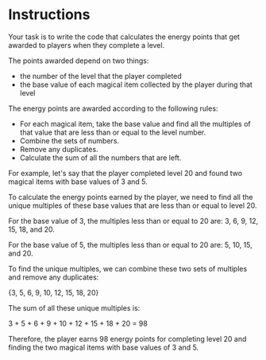 # Instructions

Your task is to write the code that calculates the energy points that get awarded to players when they complete a level.

The points awarded depend on two things:

- the number of the level that the player completed
- the base value of each magical item collected by the player during that level

The energy points are awarded according to the following rules:

- For each magical item, take the base value and find all the multiples of that value that are less than or equal to the level number.
- Combine the sets of numbers.
- Remove any duplicates.
- Calculate the sum of all the numbers that are left.

For example, let's say that the player completed level 20 and found two magical items with base values of 3 and 5.

To calculate the energy points earned by the player, we need to find all the unique multiples of these base values that are less than or equal to level 20.

For the base value of 3, the multiples less than or equal to 20 are: 3, 6, 9, 12, 15, 18, and 20.

For the base value of 5, the multiples less than or equal to 20 are: 5, 10, 15, and 20.

To find the unique multiples, we can combine these two sets of multiples and remove any duplicates:

{3, 5, 6, 9, 10, 12, 15, 18, 20}

The sum of all these unique multiples is:

3 + 5 + 6 + 9 + 10 + 12 + 15 + 18 + 20 = 98

Therefore, the player earns 98 energy points for completing level 20 and finding the two magical items with base values of 3 and 5.
